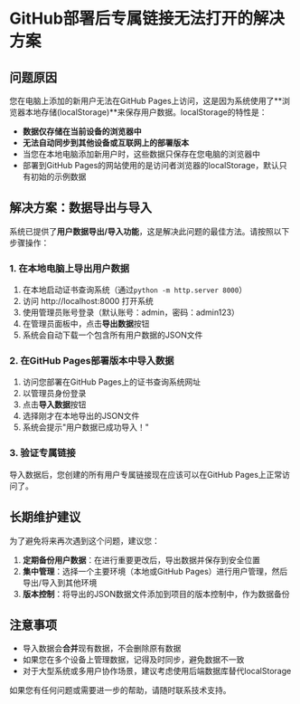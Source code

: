 # GitHub部署后专属链接无法打开的解决方案

## 问题原因

您在电脑上添加的新用户无法在GitHub Pages上访问，这是因为系统使用了**浏览器本地存储(localStorage)**来保存用户数据。localStorage的特性是：

- **数据仅存储在当前设备的浏览器中**
- **无法自动同步到其他设备或互联网上的部署版本**
- 当您在本地电脑添加新用户时，这些数据只保存在您电脑的浏览器中
- 部署到GitHub Pages的网站使用的是访问者浏览器的localStorage，默认只有初始的示例数据

## 解决方案：数据导出与导入

系统已提供了**用户数据导出/导入功能**，这是解决此问题的最佳方法。请按照以下步骤操作：

### 1. 在本地电脑上导出用户数据

1. 在本地启动证书查询系统（通过`python -m http.server 8000`）
2. 访问 http://localhost:8000 打开系统
3. 使用管理员账号登录（默认账号：admin，密码：admin123）
4. 在管理员面板中，点击**导出数据**按钮
5. 系统会自动下载一个包含所有用户数据的JSON文件

### 2. 在GitHub Pages部署版本中导入数据

1. 访问您部署在GitHub Pages上的证书查询系统网址
2. 以管理员身份登录
3. 点击**导入数据**按钮
4. 选择刚才在本地导出的JSON文件
5. 系统会提示"用户数据已成功导入！"

### 3. 验证专属链接

导入数据后，您创建的所有用户专属链接现在应该可以在GitHub Pages上正常访问了。

## 长期维护建议

为了避免将来再次遇到这个问题，建议您：

1. **定期备份用户数据**：在进行重要更改后，导出数据并保存到安全位置
2. **集中管理**：选择一个主要环境（本地或GitHub Pages）进行用户管理，然后导出/导入到其他环境
3. **版本控制**：将导出的JSON数据文件添加到项目的版本控制中，作为数据备份

## 注意事项

- 导入数据会**合并**现有数据，不会删除原有数据
- 如果您在多个设备上管理数据，记得及时同步，避免数据不一致
- 对于大型系统或多用户协作场景，建议考虑使用后端数据库替代localStorage

如果您有任何问题或需要进一步的帮助，请随时联系技术支持。